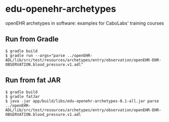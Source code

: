 # edu-openehr-archetypes

openEHR archetypes in software: examples for CaboLabs' training courses

## Run from Gradle

```shell
$ gradle build
$ gradle run --args="parse ../openEHR-ADL/lib/src/test/resources/archetypes/entry/observation/openEHR-EHR-OBSERVATION.blood_pressure.v1.adl"
```

## Run from fat JAR

```shell
$ gradle build
$ gradle fatJar
$ java -jar app/build/libs/edu-openehr-archetypes-0.1-all.jar parse ../openEHR-ADL/lib/src/test/resources/archetypes/entry/observation/openEHR-EHR-OBSERVATION.blood_pressure.v1.adl
```
